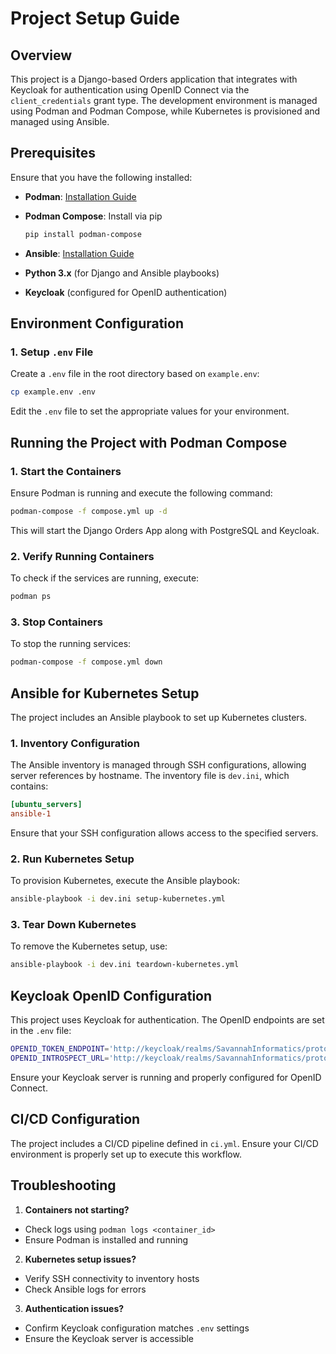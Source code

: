 # Project Setup Guide

## Overview

This project is a Django-based Orders application that integrates with Keycloak for authentication using OpenID Connect via the `client_credentials` grant type. The development environment is managed using Podman and Podman Compose, while Kubernetes is provisioned and managed using Ansible.

## Prerequisites

Ensure that you have the following installed:

- **Podman**: [Installation Guide](https://podman.io/getting-started/installation)
  
- **Podman Compose**: Install via pip
  
  ```sh
  pip install podman-compose
  ```
  
- **Ansible**: [Installation Guide](https://docs.ansible.com/ansible/latest/installation_guide/intro_installation.html)
  
- **Python 3.x** (for Django and Ansible playbooks)
  
- **Keycloak** (configured for OpenID authentication)
  

## Environment Configuration

### 1. Setup `.env` File

Create a `.env` file in the root directory based on `example.env`:

```sh
cp example.env .env
```

Edit the `.env` file to set the appropriate values for your environment.

## Running the Project with Podman Compose

### 1. Start the Containers

Ensure Podman is running and execute the following command:

```sh
podman-compose -f compose.yml up -d
```

This will start the Django Orders App along with PostgreSQL and Keycloak.

### 2. Verify Running Containers

To check if the services are running, execute:

```sh
podman ps
```

### 3. Stop Containers

To stop the running services:

```sh
podman-compose -f compose.yml down
```

## Ansible for Kubernetes Setup

The project includes an Ansible playbook to set up Kubernetes clusters.

### 1. Inventory Configuration

The Ansible inventory is managed through SSH configurations, allowing server references by hostname. The inventory file is `dev.ini`, which contains:

```ini
[ubuntu_servers]
ansible-1
```

Ensure that your SSH configuration allows access to the specified servers.

### 2. Run Kubernetes Setup

To provision Kubernetes, execute the Ansible playbook:

```sh
ansible-playbook -i dev.ini setup-kubernetes.yml
```

### 3. Tear Down Kubernetes

To remove the Kubernetes setup, use:

```sh
ansible-playbook -i dev.ini teardown-kubernetes.yml
```

## Keycloak OpenID Configuration

This project uses Keycloak for authentication. The OpenID endpoints are set in the `.env` file:

```sh
OPENID_TOKEN_ENDPOINT='http://keycloak/realms/SavannahInformatics/protocol/openid-connect/token'
OPENID_INTROSPECT_URL='http://keycloak/realms/SavannahInformatics/protocol/openid-connect/token/introspect'
```

Ensure your Keycloak server is running and properly configured for OpenID Connect.

## CI/CD Configuration

The project includes a CI/CD pipeline defined in `ci.yml`. Ensure your CI/CD environment is properly set up to execute this workflow.

## Troubleshooting

1. **Containers not starting?**
  
  - Check logs using `podman logs <container_id>`
  - Ensure Podman is installed and running
2. **Kubernetes setup issues?**
  
  - Verify SSH connectivity to inventory hosts
  - Check Ansible logs for errors
3. **Authentication issues?**
  
  - Confirm Keycloak configuration matches `.env` settings
  - Ensure the Keycloak server is accessible